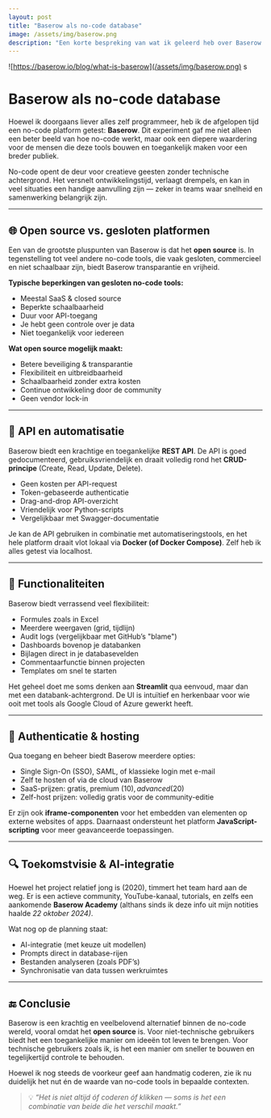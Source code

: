 ```yaml
---
layout: post
title: "Baserow als no-code database"
image: /assets/img/baserow.png
description: "Een korte bespreking van wat ik geleerd heb over Baserow en wat ik ervan vind."
---
```


![https://baserow.io/blog/what-is-baserow](/assets/img/baserow.png)
s

# Baserow als no-code database

Hoewel ik doorgaans liever alles zelf programmeer, heb ik de afgelopen tijd een no-code platform getest: **Baserow**. Dit experiment gaf me niet alleen een beter beeld van hoe no-code werkt, maar ook een diepere waardering voor de mensen die deze tools bouwen en toegankelijk maken voor een breder publiek.

No-code opent de deur voor creatieve geesten zonder technische achtergrond. Het versnelt ontwikkelingstijd, verlaagt drempels, en kan in veel situaties een handige aanvulling zijn — zeker in teams waar snelheid en samenwerking belangrijk zijn.

---

## 🌐 Open source vs. gesloten platformen

Een van de grootste pluspunten van Baserow is dat het **open source** is. In tegenstelling tot veel andere no-code tools, die vaak gesloten, commercieel en niet schaalbaar zijn, biedt Baserow transparantie en vrijheid.

**Typische beperkingen van gesloten no-code tools:**
- Meestal SaaS & closed source
- Beperkte schaalbaarheid
- Duur voor API-toegang
- Je hebt geen controle over je data
- Niet toegankelijk voor iedereen

**Wat open source mogelijk maakt:**
- Betere beveiliging & transparantie
- Flexibiliteit en uitbreidbaarheid
- Schaalbaarheid zonder extra kosten
- Continue ontwikkeling door de community
- Geen vendor lock-in

---

## 🔌 API en automatisatie

Baserow biedt een krachtige en toegankelijke **REST API**. De API is goed gedocumenteerd, gebruiksvriendelijk en draait volledig rond het **CRUD-principe** (Create, Read, Update, Delete). 

- Geen kosten per API-request
- Token-gebaseerde authenticatie
- Drag-and-drop API-overzicht
- Vriendelijk voor Python-scripts
- Vergelijkbaar met Swagger-documentatie

Je kan de API gebruiken in combinatie met automatiseringstools, en het hele platform draait vlot lokaal via **Docker (of Docker Compose)**. Zelf heb ik alles getest via localhost.

---

## 🧩 Functionaliteiten

Baserow biedt verrassend veel flexibiliteit:

- Formules zoals in Excel
- Meerdere weergaven (grid, tijdlijn)
- Audit logs (vergelijkbaar met GitHub’s "blame")
- Dashboards bovenop je databanken
- Bijlagen direct in je databasevelden
- Commentaarfunctie binnen projecten
- Templates om snel te starten

Het geheel doet me soms denken aan **Streamlit** qua eenvoud, maar dan met een databank-achtergrond. De UI is intuïtief en herkenbaar voor wie ooit met tools als Google Cloud of Azure gewerkt heeft.

---

## 🔐 Authenticatie & hosting

Qua toegang en beheer biedt Baserow meerdere opties:

- Single Sign-On (SSO), SAML, of klassieke login met e-mail
- Zelf te hosten of via de cloud van Baserow
- SaaS-prijzen: gratis, premium ($10), advanced ($20)
- Zelf-host prijzen: volledig gratis voor de community-editie

Er zijn ook **iframe-componenten** voor het embedden van elementen op externe websites of apps. Daarnaast ondersteunt het platform **JavaScript-scripting** voor meer geavanceerde toepassingen.

---

## 🔍 Toekomstvisie & AI-integratie

Hoewel het project relatief jong is (2020), timmert het team hard aan de weg. Er is een actieve community, YouTube-kanaal, tutorials, en zelfs een aankomende **Baserow Academy** (althans sinds ik deze info uit mijn notities haalde *22 oktober 2024)*.

Wat nog op de planning staat:
- AI-integratie (met keuze uit modellen)
- Prompts direct in database-rijen
- Bestanden analyseren (zoals PDF’s)
- Synchronisatie van data tussen werkruimtes

---

## 🔚 Conclusie

Baserow is een krachtig en veelbelovend alternatief binnen de no-code wereld, vooral omdat het **open source** is. Voor niet-technische gebruikers biedt het een toegankelijke manier om ideeën tot leven te brengen. Voor technische gebruikers zoals ik, is het een manier om sneller te bouwen en tegelijkertijd controle te behouden.

Hoewel ik nog steeds de voorkeur geef aan handmatig coderen, zie ik nu duidelijk het nut én de waarde van no-code tools in bepaalde contexten.

> 💡 *“Het is niet altijd óf coderen óf klikken — soms is het een combinatie van beide die het verschil maakt.”*
